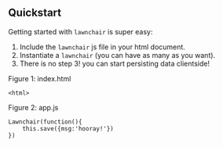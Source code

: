 Quickstart
----------

Getting started with `lawnchair` is super easy:

1. Include the `lawnchair` js file in your html document.
2. Instantiate a `lawnchair` (you can have as many as you want).
3. There is no step 3! you can start persisting data clientside!

Figure 1: index.html

    <html>

Figure 2: app.js

    
    Lawnchair(function(){
        this.save({msg:'hooray!'})
    })
    


